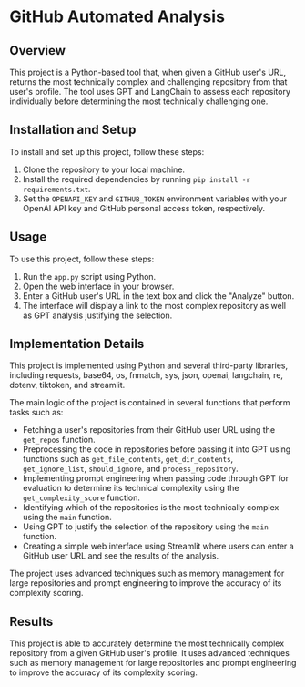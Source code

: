 # GitHub Automated Analysis

## Overview

This project is a Python-based tool that, when given a GitHub user's URL, returns the most technically complex and challenging repository from that user's profile. The tool uses GPT and LangChain to assess each repository individually before determining the most technically challenging one.

## Installation and Setup

To install and set up this project, follow these steps:

1. Clone the repository to your local machine.
2. Install the required dependencies by running `pip install -r requirements.txt`.
3. Set the `OPENAPI_KEY` and `GITHUB_TOKEN` environment variables with your OpenAI API key and GitHub personal access token, respectively.

## Usage

To use this project, follow these steps:

1. Run the `app.py` script using Python.
2. Open the web interface in your browser.
3. Enter a GitHub user's URL in the text box and click the "Analyze" button.
4. The interface will display a link to the most complex repository as well as GPT analysis justifying the selection.

## Implementation Details

This project is implemented using Python and several third-party libraries, including requests, base64, os, fnmatch, sys, json, openai, langchain, re, dotenv, tiktoken, and streamlit.

The main logic of the project is contained in several functions that perform tasks such as:

- Fetching a user's repositories from their GitHub user URL using the `get_repos` function.
- Preprocessing the code in repositories before passing it into GPT using functions such as `get_file_contents`, `get_dir_contents`, `get_ignore_list`, `should_ignore`, and `process_repository`.
- Implementing prompt engineering when passing code through GPT for evaluation to determine its technical complexity using the `get_complexity_score` function.
- Identifying which of the repositories is the most technically complex using the `main` function.
- Using GPT to justify the selection of the repository using the `main` function.
- Creating a simple web interface using Streamlit where users can enter a GitHub user URL and see the results of the analysis.

The project uses advanced techniques such as memory management for large repositories and prompt engineering to improve the accuracy of its complexity scoring.

## Results

This project is able to accurately determine the most technically complex repository from a given GitHub user's profile. It uses advanced techniques such as memory management for large repositories and prompt engineering to improve the accuracy of its complexity scoring.
